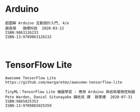 # Arduino 
```
超圖解 Arduino 互動設計入門, 4/e
趙英傑   旗標科技  2020-03-12
ISBN:9863126233
ISBN-13:9789863126232
```


```

```

```

```


# TensorFlow Lite
```
Awesome TensorFlow Lite
https://github.com/margaretmz/awesome-tensorflow-lite
```
```
TinyML｜TensorFlow Lite 機器學習 : 應用 Arduino 與低耗電微控制器
Pete Warden, Daniel Situnayake 賴屹民 譯  歐萊禮  2020-07-31
ISBN:9865025353
ISBN-13:9789865025359
```
